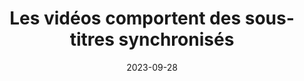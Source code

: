 ---
N: '117'
Rubrique: Images et médias
title: Les vidéos comportent des sous-titres synchronisés 
detail: Les vidéos comportent des sous-titres synchronisés 
abstract: 
categories: [" Images et médias"]
agrege: O4117-E028
opquast: '4 117'
indiceebook: '28'
description: "Règle n° 028"
weight:  028
actif: '1'
layout: rules
date: 2023-09-28
tags: ["", ""]
objectif: ["", ""]
Meo: [""]
Controle: ""
Author: "Opquast"
steps: ["", ""]
---